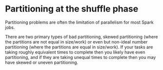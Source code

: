 # Partitioning at the shuffle phase

Partitioning problems are often the limitation of parallelism for most Spark jobs.

There are two primary types of bad partitioning, skewed partitioning (where the partitions are not equal in size/work) or even but non-ideal number partitioning (where the partitions are equal in size/work). If your tasks are taking roughly equivalent times to complete then you likely have even partitioning, and if they are taking unequal times to complete then you may have skewed or uneven partitioning.


